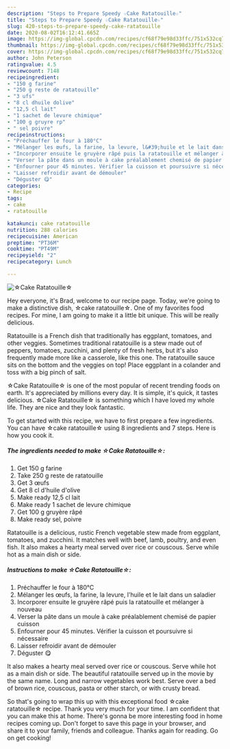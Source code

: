 ```yaml
---
description: "Steps to Prepare Speedy ☆Cake Ratatouille☆"
title: "Steps to Prepare Speedy ☆Cake Ratatouille☆"
slug: 420-steps-to-prepare-speedy-cake-ratatouille
date: 2020-08-02T16:12:41.665Z
image: https://img-global.cpcdn.com/recipes/cf68f79e98d33ffc/751x532cq70/☆cake-ratatouille☆-photo-principale-de-la-recette.jpg
thumbnail: https://img-global.cpcdn.com/recipes/cf68f79e98d33ffc/751x532cq70/☆cake-ratatouille☆-photo-principale-de-la-recette.jpg
cover: https://img-global.cpcdn.com/recipes/cf68f79e98d33ffc/751x532cq70/☆cake-ratatouille☆-photo-principale-de-la-recette.jpg
author: John Peterson
ratingvalue: 4.5
reviewcount: 7148
recipeingredient:
- "150 g farine"
- "250 g reste de ratatouille"
- "3 ufs"
- "8 cl dhuile dolive"
- "12,5 cl lait"
- "1 sachet de levure chimique"
- "100 g gruyre rp"
- " sel poivre"
recipeinstructions:
- "Préchauffer le four à 180°C"
- "Mélanger les œufs, la farine, la levure, l&#39;huile et le lait dans un saladier"
- "Incorporer ensuite le gruyère râpé puis la ratatouille et mélanger à nouveau"
- "Verser la pâte dans un moule à cake préalablement chemisé de papier cuisson"
- "Enfourner pour 45 minutes. Vérifier la cuisson et poursuivre si nécessaire"
- "Laisser refroidir avant de démouler"
- "Déguster 😋"
categories:
- Recipe
tags:
- cake
- ratatouille

katakunci: cake ratatouille 
nutrition: 288 calories
recipecuisine: American
preptime: "PT36M"
cooktime: "PT49M"
recipeyield: "2"
recipecategory: Lunch

---
```



![☆Cake Ratatouille☆](https://img-global.cpcdn.com/recipes/cf68f79e98d33ffc/751x532cq70/☆cake-ratatouille☆-photo-principale-de-la-recette.jpg)

Hey everyone, it's Brad, welcome to our recipe page. Today, we're going to make a distinctive dish, ☆cake ratatouille☆. One of my favorites food recipes. For mine, I am going to make it a little bit unique. This will be really delicious.

Ratatouille is a French dish that traditionally has eggplant, tomatoes, and other veggies. Sometimes traditional ratatouille is a stew made out of peppers, tomatoes, zucchini, and plenty of fresh herbs, but it&#39;s also frequently made more like a casserole, like this one. The ratatouille sauce sits on the bottom and the veggies on top! Place eggplant in a colander and toss with a big pinch of salt.

☆Cake Ratatouille☆ is one of the most popular of recent trending foods on earth. It's appreciated by millions every day. It is simple, it's quick, it tastes delicious. ☆Cake Ratatouille☆ is something which I have loved my whole life. They are nice and they look fantastic.


To get started with this recipe, we have to first prepare a few ingredients. You can have ☆cake ratatouille☆ using 8 ingredients and 7 steps. Here is how you cook it.

<!--inarticleads1-->

##### The ingredients needed to make ☆Cake Ratatouille☆:

1. Get 150 g farine
1. Take 250 g reste de ratatouille
1. Get 3 œufs
1. Get 8 cl d&#39;huile d&#39;olive
1. Make ready 12,5 cl lait
1. Make ready 1 sachet de levure chimique
1. Get 100 g gruyère râpé
1. Make ready  sel, poivre


Ratatouille is a delicious, rustic French vegetable stew made from eggplant, tomatoes, and zucchini. It matches well with beef, lamb, poultry, and even fish. It also makes a hearty meal served over rice or couscous. Serve while hot as a main dish or side. 

<!--inarticleads2-->

##### Instructions to make ☆Cake Ratatouille☆:

1. Préchauffer le four à 180°C
1. Mélanger les œufs, la farine, la levure, l&#39;huile et le lait dans un saladier
1. Incorporer ensuite le gruyère râpé puis la ratatouille et mélanger à nouveau
1. Verser la pâte dans un moule à cake préalablement chemisé de papier cuisson
1. Enfourner pour 45 minutes. Vérifier la cuisson et poursuivre si nécessaire
1. Laisser refroidir avant de démouler
1. Déguster 😋


It also makes a hearty meal served over rice or couscous. Serve while hot as a main dish or side. The beautiful ratatouille served up in the movie by the same name. Long and narrow vegetables work best. Serve over a bed of brown rice, couscous, pasta or other starch, or with crusty bread. 

So that's going to wrap this up with this exceptional food ☆cake ratatouille☆ recipe. Thank you very much for your time. I am confident that you can make this at home. There's gonna be more interesting food in home recipes coming up. Don't forget to save this page in your browser, and share it to your family, friends and colleague. Thanks again for reading. Go on get cooking!
